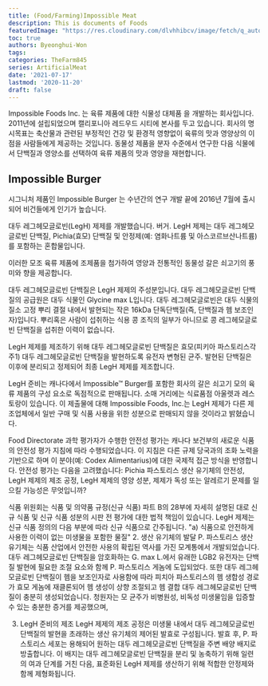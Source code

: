 ```yaml
---
title: (Food/Farming)Impossible Meat
description: This is documents of Foods
featuredImage: "https://res.cloudinary.com/dlvhhibcv/image/fetch/q_auto,w_960/https://images.ctfassets.net/hhv516v5f7sj/2IEainhKeLr81E5pHsGrjx/eba77704302a9816323bf7111fb376af/Values_Sticker_Blastahead.png?width=960"
toc: true
authors: Byeonghui-Won
tags:
categories: TheFarm845
series: ArtificialMeat
date: '2021-07-17'
lastmod: '2020-11-20'
draft: false
---
```


Impossible Foods Inc. 는 육류 제품에 대한 식물성 대체품 을 개발하는 회사입니다. 2011년에 설립되었으며 캘리포니아 레드우드 시티에 본사를 두고 있습니다. 회사의 명시목표는 축산물과 관련된 부정적인 건강 및 환경적 영향없이 육류의 맛과 영양상의 이점을 사람들에게 제공하는 것입니다. 동물성 제품을 분자 수준에서 연구한 다음 식물에서 단백질과 영양소를 선택하여 육류 제품의 맛과 영양을 재현합니다. 

## Impossible Burger

시그니처 제품인 Impossible Burger 는 수년간의 연구 개발 끝에 2016년 7월에 출시되어 비건들에게 인기가 높습니다.

대두 레그헤모글로빈(LegH) 제제를 개발했습니다. 버거. LegH 제제는 대두 레그헤모글로빈 단백질, Pichia(효모) 단백질 및 안정제(예: 염화나트륨 및 아스코르브산나트륨)를 포함하는 혼합물입니다. 

이러한 모조 육류 제품에 조제품을 첨가하여 영양과 전통적인 동물성 갈은 쇠고기의 풍미와 향을 제공합니다.

대두 레그헤모글로빈 단백질은 LegH 제제의 주성분입니다. 대두 레그헤모글로빈 단백질의 공급원은 대두 식물인 Glycine max L입니다. 대두 레그헤모글로빈은 대두 식물의 질소 고정 뿌리 결절 내에서 발현되는 작은 16kDa 단독단백질(즉, 단백질과 헴 보조인자)입니다. 뿌리혹은 사람이 섭취하는 식용 콩 조직의 일부가 아니므로 콩 레그헤모글로빈 단백질을 섭취한 이력이 없습니다.

LegH 제제를 제조하기 위해 대두 레그헤모글로빈 단백질은 효모(피키아 파스토리스각주1) 대두 레그헤모글로빈 단백질을 발현하도록 유전자 변형된 균주. 발현된 단백질은 이후에 분리되고 정제되어 최종 LegH 제제를 제조합니다.

LegH 준비는 캐나다에서 Impossible™ Burger를 포함한 회사의 갈은 쇠고기 모의 육류 제품의 구성 요소로 독점적으로 판매됩니다. 소매 거리에는 식료품점 아울렛과 레스토랑이 있습니다. 이 제출물에 대해 Impossible Foods, Inc.는 LegH 제제가 다른 제조업체에서 일반 구매 및 식품 사용을 위한 성분으로 판매되지 않을 것이라고 밝혔습니다.  

Food Directorate 과학 평가자가 수행한 안전성 평가는 캐나다 보건부의 새로운 식품의 안전성 평가 지침에 따라 수행되었습니다. 이 지침은 다른 규제 당국과의 조화 노력을 기반으로 하며 이 분야(예: Codex Alimentarius)에 대한 국제적 접근 방식을 반영합니다. 안전성 평가는 다음을 고려했습니다: Pichia 파스토리스 생산 유기체의 안전성, LegH 제제의 제조 공정, LegH 제제의 영양 성분, 제제가 독성 또는 알레르기 문제를 일으킬 가능성은 무엇입니까?

식품 위원회는 식품 및 의약품 규정(신규 식품) 파트 B의 28부에 자세히 설명된 대로 신규 식품 및 신규 식품 성분의 시판 전 평가에 대한 법적 책임이 있습니다. LegH 제제는 신규 식품 정의의 다음 부분에 따라 신규 식품으로 간주됩니다. "a) 식품으로 안전하게 사용한 이력이 없는 미생물을 포함한 물질"
2. 생산 유기체의 발달
P. 파스토리스 생산 유기체는 식품 산업에서 안전한 사용의 확립된 역사를 가진 모계통에서 개발되었습니다. 대두 레그헤모글로빈 단백질을 암호화하는 G. max L.에서 유래한 LGB2 유전자는 단백질 발현에 필요한 조절 요소와 함께 P. 파스토리스 게놈에 도입되었다. 또한 대두 레그헤모글로빈 단백질이 헴을 보조인자로 사용함에 따라 피치아 파스토리스의 헴 생합성 경로가 효모 게놈에 재클론되어 헴 생성이 상향 조절되고 헴 결합 대두 레그헤모글로빈 단백질이 충분히 생성되었습니다. 청원자는 모 균주가 비병원성, 비독성 미생물임을 입증할 수 있는 충분한 증거를 제공했으며,

3. LegH 준비의 제조
LegH 제제의 제조 공정은 미생물 내에서 대두 레그헤모글로빈 단백질의 발현을 초래하는 생산 유기체의 제어된 발효로 구성됩니다. 발효 후, P. 파스토리스 세포는 용해되어 원하는 대두 레그헤모글로빈 단백질을 주변 배양 배지로 방출합니다. 이 배지는 대두 레그헤모글로빈 단백질을 분리 및 농축하기 위해 일련의 여과 단계를 거친 다음, 표준화된 LegH 제제를 생산하기 위해 적합한 안정제와 함께 제형화됩니다.
